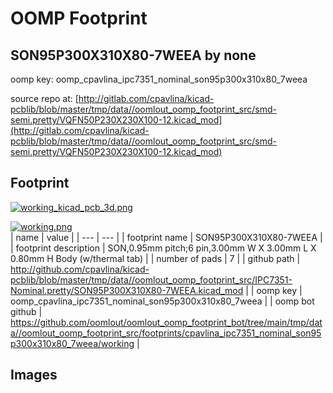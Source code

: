 # OOMP Footprint  
## SON95P300X310X80-7WEEA  by none  
  
oomp key: oomp_cpavlina_ipc7351_nominal_son95p300x310x80_7weea  
  
source repo at: [http://gitlab.com/cpavlina/kicad-pcblib/blob/master/tmp/data//oomlout_oomp_footprint_src/smd-semi.pretty/VQFN50P230X230X100-12.kicad_mod](http://gitlab.com/cpavlina/kicad-pcblib/blob/master/tmp/data//oomlout_oomp_footprint_src/smd-semi.pretty/VQFN50P230X230X100-12.kicad_mod)  
## Footprint  
  
[![working_kicad_pcb_3d.png](working_kicad_pcb_3d_600.png)](working_kicad_pcb_3d.png)  
  
[![working.png](working_600.png)](working.png)  
| name | value | 
| --- | --- | 
| footprint name | SON95P300X310X80-7WEEA | 
| footprint description | SON,0.95mm pitch;6 pin,3.00mm W X 3.00mm L X 0.80mm H Body (w/thermal tab) | 
| number of pads | 7 | 
| github path | http://github.com/cpavlina/kicad-pcblib/blob/master/tmp/data//oomlout_oomp_footprint_src/IPC7351-Nominal.pretty/SON95P300X310X80-7WEEA.kicad_mod | 
| oomp key | oomp_cpavlina_ipc7351_nominal_son95p300x310x80_7weea | 
| oomp bot github | https://github.com/oomlout/oomlout_oomp_footprint_bot/tree/main/tmp/data//oomlout_oomp_footprint_src/footprints/cpavlina_ipc7351_nominal_son95p300x310x80_7weea/working | 
## Images  
